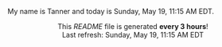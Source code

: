 My name is Tanner and today is Sunday, May 19, 11:15 AM EDT.

<p align="center">This <i>README</i> file is generated <b>every 3 hours</b>!</br>Last refresh: Sunday, May 19, 11:15 AM EDT<br /></p>
